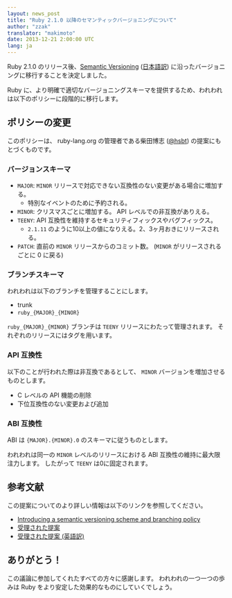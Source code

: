 ```yaml
---
layout: news_post
title: "Ruby 2.1.0 以降のセマンティックバージョニングについて"
author: "zzak"
translator: "makimoto"
date: 2013-12-21 2:00:00 UTC
lang: ja
---
```

Ruby 2.1.0 のリリース後、[Semantic Versioning](http://semver.org/) ([日本語訳](http://shijimiii.info/technical-memo/semver/))
に沿ったバージョニングに移行することを決定しました。

Ruby に、より明確で適切なバージョニングスキーマを提供するため、われわれは以下のポリシーに段階的に移行します。

## ポリシーの変更

このポリシーは、 ruby-lang.org の管理者である柴田博志 ([@hsbt](https://twitter.com/hsbt)) の提案にもとづくものです。

### バージョンスキーマ

* `MAJOR`: `MINOR` リリースで対応できない互換性のない変更がある場合に増加する。
  * 特別なイベントのために予約される。
* `MINOR`: クリスマスごとに増加する。 API レベルでの非互換がありえる。
* `TEENY`: API 互換性を維持するセキュリティフィックスやバグフィックス。
  * `2.1.11` のように10以上の値になりえる。2、3ヶ月おきにリリースされる。
* `PATCH`: 直前の `MINOR` リリースからのコミット数。 (`MINOR` がリリースされるごとに 0 に戻る)

### ブランチスキーマ

われわれは以下のブランチを管理することにします。

* trunk
* `ruby_{MAJOR}_{MINOR}`

`ruby_{MAJOR}_{MINOR}` ブランチは `TEENY` リリースにわたって管理されます。
それぞれのリリースにはタグを用います。

### API 互換性

以下のことが行われた際は非互換であるとして、 `MINOR` バージョンを増加させるものとします。

* C レベルの API 機能の削除
* 下位互換性のない変更および追加

### ABI 互換性

ABI は `{MAJOR}.{MINOR}.0` のスキーマに従うものとします。

われわれは同一の `MINOR` レベルのリリースにおける ABI 互換性の維持に最大限注力します。
したがって `TEENY` は0に固定されます。

## 参考文献

この提案についてのより詳しい情報は以下のリンクを参照してください。

* [Introducing a semantic versioning scheme and branching policy](http://bugs.ruby-lang.org/issues/8835)
* [受理された提案](https://gist.github.com/hsbt/7719305)
* [受理された提案 (英語訳)](https://gist.github.com/sorah/7803201)

## ありがとう！

この議論に参加してくれたすべての方々に感謝します。
われわれの一つ一つの歩みは Ruby をより安定した効果的なものにしていくでしょう。
